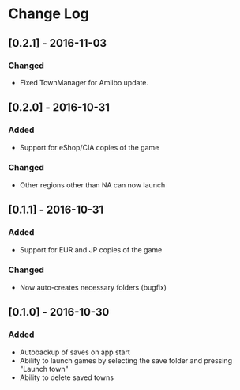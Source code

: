 # Change Log

## [0.2.1] - 2016-11-03
### Changed
- Fixed TownManager for Amiibo update.

## [0.2.0] - 2016-10-31
### Added
- Support for eShop/CIA copies of the game

### Changed
- Other regions other than NA can now launch

## [0.1.1] - 2016-10-31
### Added
- Support for EUR and JP copies of the game

### Changed
- Now auto-creates necessary folders (bugfix)

## [0.1.0] - 2016-10-30
### Added
- Autobackup of saves on app start
- Ability to launch games by selecting the save folder and pressing "Launch town"
- Ability to delete saved towns
